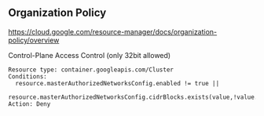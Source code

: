 ## Organization Policy 
https://cloud.google.com/resource-manager/docs/organization-policy/overview

Control-Plane Access Control (only 32bit allowed)
```
Resource type: container.googleapis.com/Cluster
Conditions: 
  resource.masterAuthorizedNetworksConfig.enabled != true ||
  resource.masterAuthorizedNetworksConfig.cidrBlocks.exists(value,!value.cidrBlock.endsWith("/32"))
Action: Deny

```
